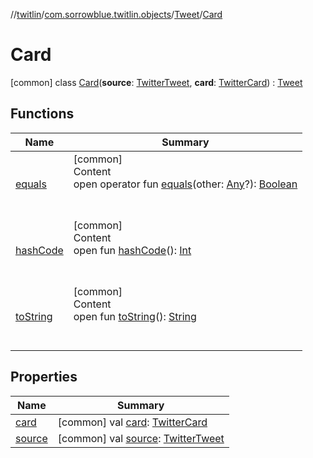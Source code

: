 //[twitlin](../../../index.md)/[com.sorrowblue.twitlin.objects](../../index.md)/[Tweet](../index.md)/[Card](index.md)



# Card  
 [common] class [Card](index.md)(**source**: [TwitterTweet](../../-twitter-tweet/index.md), **card**: [TwitterCard](../../-twitter-card/index.md)) : [Tweet](../index.md)   


## Functions  
  
|  Name|  Summary| 
|---|---|
| <a name="kotlin/Any/equals/#kotlin.Any?/PointingToDeclaration/"></a>[equals](../../../com.sorrowblue.twitlin.v2.users/-users-api/-expansion/-companion/index.md#%5Bkotlin%2FAny%2Fequals%2F%23kotlin.Any%3F%2FPointingToDeclaration%2F%5D%2FFunctions%2F1930806739)| <a name="kotlin/Any/equals/#kotlin.Any?/PointingToDeclaration/"></a>[common]  <br>Content  <br>open operator fun [equals](../../../com.sorrowblue.twitlin.v2.users/-users-api/-expansion/-companion/index.md#%5Bkotlin%2FAny%2Fequals%2F%23kotlin.Any%3F%2FPointingToDeclaration%2F%5D%2FFunctions%2F1930806739)(other: [Any](https://kotlinlang.org/api/latest/jvm/stdlib/kotlin/-any/index.html)?): [Boolean](https://kotlinlang.org/api/latest/jvm/stdlib/kotlin/-boolean/index.html)  <br><br><br>
| <a name="kotlin/Any/hashCode/#/PointingToDeclaration/"></a>[hashCode](../../../com.sorrowblue.twitlin.v2.users/-users-api/-expansion/-companion/index.md#%5Bkotlin%2FAny%2FhashCode%2F%23%2FPointingToDeclaration%2F%5D%2FFunctions%2F1930806739)| <a name="kotlin/Any/hashCode/#/PointingToDeclaration/"></a>[common]  <br>Content  <br>open fun [hashCode](../../../com.sorrowblue.twitlin.v2.users/-users-api/-expansion/-companion/index.md#%5Bkotlin%2FAny%2FhashCode%2F%23%2FPointingToDeclaration%2F%5D%2FFunctions%2F1930806739)(): [Int](https://kotlinlang.org/api/latest/jvm/stdlib/kotlin/-int/index.html)  <br><br><br>
| <a name="kotlin/Any/toString/#/PointingToDeclaration/"></a>[toString](../../../com.sorrowblue.twitlin.v2.users/-users-api/-expansion/-companion/index.md#%5Bkotlin%2FAny%2FtoString%2F%23%2FPointingToDeclaration%2F%5D%2FFunctions%2F1930806739)| <a name="kotlin/Any/toString/#/PointingToDeclaration/"></a>[common]  <br>Content  <br>open fun [toString](../../../com.sorrowblue.twitlin.v2.users/-users-api/-expansion/-companion/index.md#%5Bkotlin%2FAny%2FtoString%2F%23%2FPointingToDeclaration%2F%5D%2FFunctions%2F1930806739)(): [String](https://kotlinlang.org/api/latest/jvm/stdlib/kotlin/-string/index.html)  <br><br><br>


## Properties  
  
|  Name|  Summary| 
|---|---|
| <a name="com.sorrowblue.twitlin.objects/Tweet.Card/card/#/PointingToDeclaration/"></a>[card](card.md)| <a name="com.sorrowblue.twitlin.objects/Tweet.Card/card/#/PointingToDeclaration/"></a> [common] val [card](card.md): [TwitterCard](../../-twitter-card/index.md)   <br>
| <a name="com.sorrowblue.twitlin.objects/Tweet.Card/source/#/PointingToDeclaration/"></a>[source](index.md#%5Bcom.sorrowblue.twitlin.objects%2FTweet.Card%2Fsource%2F%23%2FPointingToDeclaration%2F%5D%2FProperties%2F1930806739)| <a name="com.sorrowblue.twitlin.objects/Tweet.Card/source/#/PointingToDeclaration/"></a> [common] val [source](index.md#%5Bcom.sorrowblue.twitlin.objects%2FTweet.Card%2Fsource%2F%23%2FPointingToDeclaration%2F%5D%2FProperties%2F1930806739): [TwitterTweet](../../-twitter-tweet/index.md)   <br>

